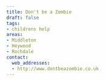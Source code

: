 ```yaml
---
title: Don't be a Zombie
draft: false
tags:
- childrens help
areas:
- Middleton
- Heywood
- Rochdale
contact:
  web_addresses:
  - http://www.dontbeazombie.co.uk
---
```


